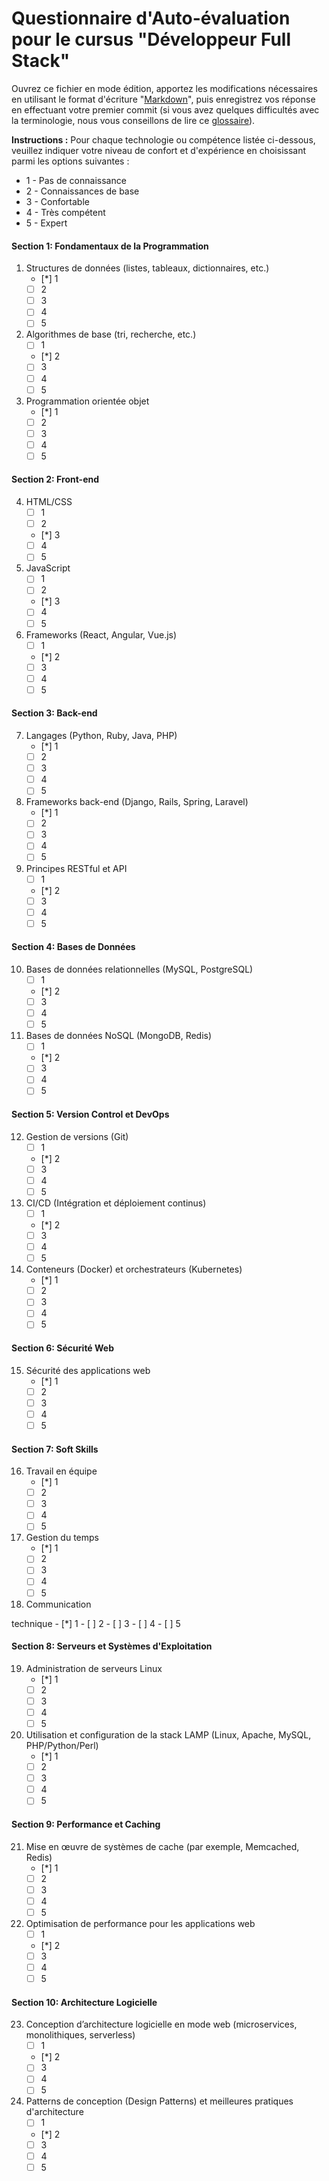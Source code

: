 
# Questionnaire d'Auto-évaluation pour le cursus "Développeur Full Stack"

Ouvrez ce fichier en mode édition, apportez les modifications nécessaires en utilisant le format d'écriture "[Markdown](https://docs.github.com/fr/get-started/writing-on-github/getting-started-with-writing-and-formatting-on-github/basic-writing-and-formatting-syntax)", 
puis enregistrez vos réponse en effectuant votre premier commit (si vous avez quelques difficultés avec la terminologie, nous vous conseillons de lire ce [glossaire](https://docs.github.com/fr/get-started/learning-about-github/github-glossary)).

**Instructions :** Pour chaque technologie ou compétence listée ci-dessous, veuillez indiquer votre niveau de confort et d'expérience en choisissant parmi les options suivantes : 
- 1 - Pas de connaissance
- 2 - Connaissances de base
- 3 - Confortable
- 4 - Très compétent
- 5 - Expert

#### Section 1: Fondamentaux de la Programmation
1. Structures de données (listes, tableaux, dictionnaires, etc.)
   - [*] 1
   - [ ] 2
   - [ ] 3
   - [ ] 4
   - [ ] 5
2. Algorithmes de base (tri, recherche, etc.)
   - [ ] 1
   - [*] 2
   - [ ] 3
   - [ ] 4
   - [ ] 5
3. Programmation orientée objet
   - [*] 1
   - [ ] 2
   - [ ] 3
   - [ ] 4
   - [ ] 5

#### Section 2: Front-end
4. HTML/CSS
   - [ ] 1
   - [ ] 2
   - [*] 3
   - [ ] 4
   - [ ] 5
5. JavaScript
   - [ ] 1
   - [ ] 2
   - [*] 3
   - [ ] 4
   - [ ] 5
6. Frameworks (React, Angular, Vue.js)
   - [ ] 1
   - [*] 2
   - [ ] 3
   - [ ] 4
   - [ ] 5

#### Section 3: Back-end
7. Langages (Python, Ruby, Java, PHP)
   - [*] 1
   - [ ] 2
   - [ ] 3
   - [ ] 4
   - [ ] 5
8. Frameworks back-end (Django, Rails, Spring, Laravel)
   - [*] 1
   - [ ] 2
   - [ ] 3
   - [ ] 4
   - [ ] 5
9. Principes RESTful et API
   - [ ] 1
   - [*] 2
   - [ ] 3
   - [ ] 4
   - [ ] 5

#### Section 4: Bases de Données
10. Bases de données relationnelles (MySQL, PostgreSQL)
    - [ ] 1
    - [*] 2
    - [ ] 3
    - [ ] 4
    - [ ] 5
11. Bases de données NoSQL (MongoDB, Redis)
    - [ ] 1
    - [*] 2
    - [ ] 3
    - [ ] 4
    - [ ] 5

#### Section 5: Version Control et DevOps
12. Gestion de versions (Git)
    - [ ] 1
    - [*] 2
    - [ ] 3
    - [ ] 4
    - [ ] 5
13. CI/CD (Intégration et déploiement continus)
    - [ ] 1
    - [*] 2
    - [ ] 3
    - [ ] 4
    - [ ] 5
14. Conteneurs (Docker) et orchestrateurs (Kubernetes)
    - [*] 1
    - [ ] 2
    - [ ] 3
    - [ ] 4
    - [ ] 5

#### Section 6: Sécurité Web
15. Sécurité des applications web
    - [*] 1
    - [ ] 2
    - [ ] 3
    - [ ] 4
    - [ ] 5

#### Section 7: Soft Skills
16. Travail en équipe
    - [*] 1
    - [ ] 2
    - [ ] 3
    - [ ] 4
    - [ ] 5
17. Gestion du temps
    - [*] 1
    - [ ] 2
    - [ ] 3
    - [ ] 4
    - [ ] 5
18. Communication

 technique
    - [*] 1
    - [ ] 2
    - [ ] 3
    - [ ] 4
    - [ ] 5

#### Section 8: Serveurs et Systèmes d'Exploitation
19. Administration de serveurs Linux
    - [*] 1
    - [ ] 2
    - [ ] 3
    - [ ] 4
    - [ ] 5
20. Utilisation et configuration de la stack LAMP (Linux, Apache, MySQL, PHP/Python/Perl)
    - [*] 1
    - [ ] 2
    - [ ] 3
    - [ ] 4
    - [ ] 5

#### Section 9: Performance et Caching
21. Mise en œuvre de systèmes de cache (par exemple, Memcached, Redis)
    - [*] 1
    - [ ] 2
    - [ ] 3
    - [ ] 4
    - [ ] 5
22. Optimisation de performance pour les applications web
    - [ ] 1
    - [*] 2
    - [ ] 3
    - [ ] 4
    - [ ] 5

#### Section 10: Architecture Logicielle
23. Conception d’architecture logicielle en mode web (microservices, monolithiques, serverless)
    - [ ] 1
    - [*] 2
    - [ ] 3
    - [ ] 4
    - [ ] 5
24. Patterns de conception (Design Patterns) et meilleures pratiques d'architecture
    - [ ] 1
    - [*] 2
    - [ ] 3
    - [ ] 4
    - [ ] 5
